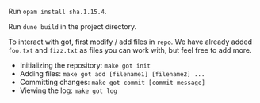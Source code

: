 Run `opam install sha.1.15.4`.

Run `dune build` in the project directory.

To interact with got, first modify / add files in `repo`. We have already added `foo.txt` and `fizz.txt` as files you can work with, but feel free to add more.
- Initializing the repository: `make got init`
- Adding files: `make got add [filename1] [filename2] ...`
- Committing changes: `make got commit [commit message]` 
- Viewing the log: `make got log`